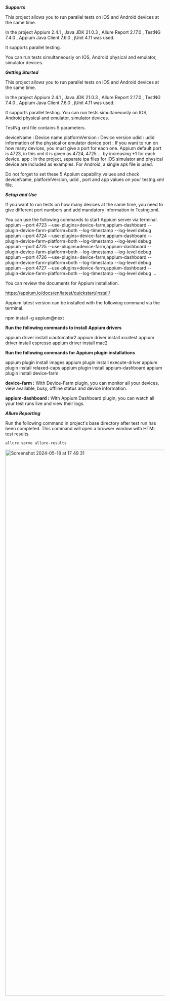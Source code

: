 ***Supports***

This project allows you to run parallel tests on iOS and Android devices at the same time. 

In the project 
Appium 2.4.1 , 
Java JDK 21.0.3 , 
Allure Report 2.17.0 , 
TestNG 7.4.0 ,
Appium Java Client 7.6.0 ,
jUnit 4.11 was used.

It supports parallel testing. 

You can run tests simultaneously on IOS, Android physical and emulator, simulator devices.

***Getting Started***

This project allows you to run parallel tests on iOS and Android devices at the same time. 

In the project 
Appium 2.4.1 , 
Java JDK 21.0.3 , 
Allure Report 2.17.0 , 
TestNG 7.4.0 ,
Appium Java Client 7.6.0 ,
jUnit 4.11 was used.

It supports parallel testing. 
You can run tests simultaneously on IOS, Android physical and emulator, simulator devices.

TestNg.xml file contains 5 parameters.

deviceName : Device name 
platformVersion : Device version
udid : udid information of the physical or emulator device
port : If you want to run on how many devices, you must give a port for each one. Appium default port is 4723, in this xml it is given as 4724, 4725 ... by increasing +1 for each device.
app : In the project, separate ipa files for iOS simulator and physical device are included as examples. For Android, a single apk file is used.

Do not forget to set these 5 Appium capability values and check deviceName, platformVersion, udid , port and app values on your testng.xml file.

***Setup and Use***

If you want to run tests on how many devices at the same time, you need to give different port numbers and add mandatory information in Testng.xml.

You can use the following commands to start Appium server via terminal.
appium --port 4723 --use-plugins=device-farm,appium-dashboard --plugin-device-farm-platform=both --log-timestamp --log-level debug
appium --port 4724 --use-plugins=device-farm,appium-dashboard --plugin-device-farm-platform=both --log-timestamp --log-level debug
appium --port 4725 --use-plugins=device-farm,appium-dashboard --plugin-device-farm-platform=both --log-timestamp --log-level debug
appium --port 4726 --use-plugins=device-farm,appium-dashboard --plugin-device-farm-platform=both --log-timestamp --log-level debug
appium --port 4727 --use-plugins=device-farm,appium-dashboard --plugin-device-farm-platform=both --log-timestamp --log-level debug
...

You can review the documents for Appium installation.

https://appium.io/docs/en/latest/quickstart/install/

Appium latest version can be installed with the following command via the terminal.

npm install -g appium@next

**Run the following commands to install Appium drivers**

appium driver install uiautomator2
appium driver install xcuitest
appium driver install espresso
appium driver install mac2

**Run the following commands for Appium plugin installations**

appium plugin install images
appium plugin install execute-driver
appium plugin install relaxed-caps 
appium plugin install appium-dashboard
appium plugin install device-farm

**device-farm :** With Device-Farm plugin, you can monitor all your devices, view available, busy, offline status and device information.

**appium-dashboard :** With Appium Dashboard plugin, you can watch all your test runs live and view their logs.


***Allure Reporting***
 
 Run the following command in project's base directory after test run has been completed. This command will open a browser window with HTML test results.
```
allure serve allure-results
```
<img width="1728" alt="Screenshot 2024-05-18 at 17 49 31" src="https://github.com/hakantektas/appium-parallel-test/assets/72494835/086178a9-9efc-4606-9ef6-cf83bcac9b05">

